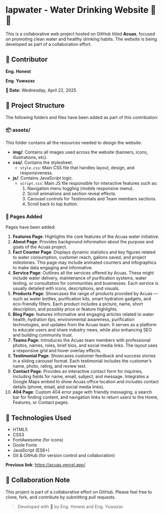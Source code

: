 # lapwater - Water Drinking Website 🌊💧

This is a collaborative web project hosted on GitHub titled **Acuas**, focused on promoting clean water and healthy drinking habits. The website is being developed as part of a collaboration effort.

## 👤 Contributor

**Eng. Honest**

**Eng. Yuwazac**

**📅 Date:** Wednesday, April 22, 2025

## 📁 Project Structure

The following folders and files have been added as part of this contribution:

### 📦 assets/

This folder contains all the resources needed to design the website.

- **img/**: Contains all images used across the website (banners, icons, illustrations, etc).
- **css/**: Contains the stylesheet.
  - `style.css`: Main CSS file that handles layout, design, and responsiveness.
- **js/**: Contains JavaScript logic.
  - `script.css`: Main JS file responsible for interactive features such as:
    1. Navigation menu toggling (mobile responsive menu).
    2. Scroll animations and section reveal effects.
    3. Carousel controls for Testimonials and Team members sections.
    4. Scroll back to top button.

### 📄 Pages Added

Pages have been added:

1. **Features Page**: Highlights the core features of the Acuas water initiative.
2. **About Page**: Provides background information about the purpose and goals of the Acuas project.
3. **Fact Counter Page**: Displays dynamic statistics and key figures related to water consumption, customer reach, gallons saved, and project milestones. This page may include animated counters and infographics to make data engaging and informative.
4. **Service Page**: Outlines all the services offered by Acuas. These might include water delivery, maintenance of purification systems, water testing, or consultation for communities and businesses. Each service is usually detailed with icons, descriptions, and visuals.
5. **Products Page**: Showcases the range of products provided by Acuas — such as water bottles, purification kits, smart hydration gadgets, and eco-friendly filters. Each product includes a picture, name, short description, and possibly price or feature highlights.
6. **Blog Page**: features informative and engaging articles related to water health, hydration tips, environmental awareness, purification technologies, and updates from the Acuas team. It serves as a platform to educate users and share industry news, while also enhancing SEO and building community trust.
7. **Teams Page**: Introduces the Acuas team members with professional photos, names, roles, brief bios, and social media links. The layout uses a responsive grid and hover overlay effects.
8. **Testimonial Page**: Showcases customer feedback and success stories in a sliding carousel format. Each testimonial includes the customer’s name, photo, rating, and review text.
9. **Contact Page**: Provides an interactive contact form for inquiries, including fields for name, email, subject, and message. Integrates a Google Maps embed to show Acuas office location and includes contact details (phone, email, and social media links).
10. **404 Page**: Custom 404 error page with friendly messaging, a search bar for finding content, and navigation links to return users to the Home, Features, or Contact pages.

## 🚀 Technologies Used

- HTML5
- CSS3
- FontAwesome (for icons)
- Goole Fonts
- JavaScript (ES6+)
- Git & GitHub (for version control and collaboration)

**Previous link**: https://acuas.vercel.app/

## 🤝 Collaboration Note

This project is part of a collaborative effort on GitHub. Please feel free to clone, fork, and contribute by submitting pull requests.

> Developed with 💙 by Eng. Honest and Eng. Yuwazac
